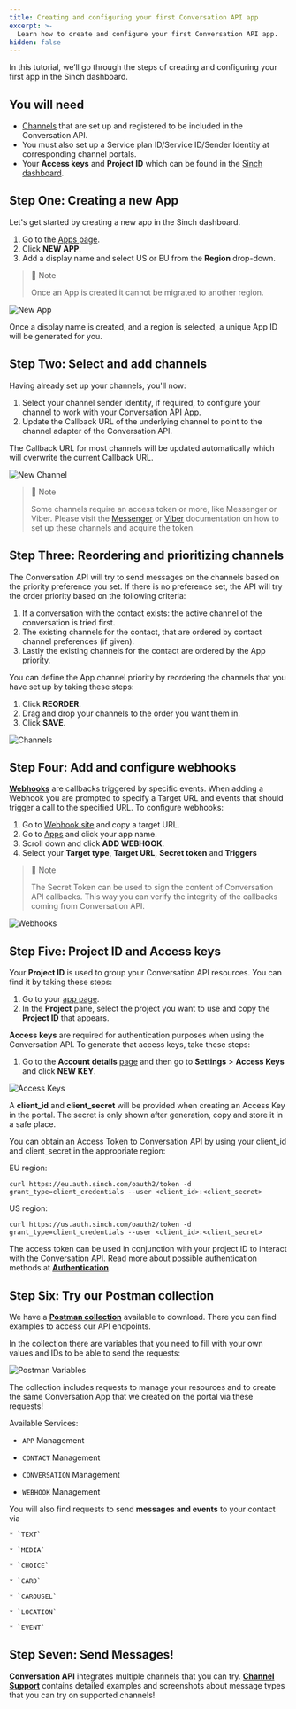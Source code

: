 ```yaml
---
title: Creating and configuring your first Conversation API app
excerpt: >-
  Learn how to create and configure your first Conversation API app.
hidden: false
---
```


In this tutorial, we’ll go through the steps of creating and configuring your first app in the Sinch dashboard.

## You will need

- [Channels](https://developers.sinch.com/docs/conversation-channel-support) that are set up and registered to be included in the Conversation API.
- You must also set up a Service plan ID/Service ID/Sender Identity at corresponding channel portals.
- Your **Access keys** and **Project ID** which can be found in the [Sinch dashboard](https://dashboard.sinch.com/settings/access-keys).

## Step One: Creating a new App

Let's get started by creating a new app in the Sinch dashboard.

  1. Go to the [Apps page](https://dashboard.sinch.com/convapi/apps).
  2. Click **NEW APP**.
  3. Add a display name and select US or EU from the **Region** drop-down. 

> 📘 Note
>
> Once an App is created it cannot be migrated to another region.

![New App](images/dashboard/dashboard_new_app.png)

Once a display name is created, and a region is selected, a unique App ID will be generated for you.

## Step Two: Select and add channels

Having already set up your channels, you'll now:
  1. Select your channel sender identity, if required, to configure your channel to work with your Conversation API App.
  2. Update the Callback URL of the underlying channel to point to the channel adapter of the Conversation API.

The Callback URL for most channels will be updated automatically which will overwrite the current Callback URL.
  
![New Channel](images/dashboard/dashboard_add_channels.png)

> 📘 Note
>
> Some channels require an access token or more, like Messenger or Viber. Please visit the [Messenger](https://developers.sinch.com/docs/conversation-facebook-messenger) or [Viber](https://developers.sinch.com/docs/conversation-viber-bot) documentation on how to set up these channels and acquire the token.

## Step Three: Reordering and prioritizing channels

The Conversation API will try to send messages on the channels based on the priority preference you set. If there is no preference set, the API will try the order priority based on the following criteria: 

 1. If a conversation with the contact exists: the active channel of the conversation is tried first.
 2. The existing channels for the contact, that are ordered by contact channel preferences (if given).
 3. Lastly the existing channels for the contact are ordered by the App priority.

You can define the App channel priority by reordering the channels that you have set up by taking these steps:

  1. Click **REORDER**.
  2. Drag and drop your channels to the order you want them in.
  3. Click **SAVE**.

![Channels](images/dashboard/dashboard_quick_guide_channel_prio.png)

## Step Four: Add and configure webhooks

[**Webhooks**](https://developers.sinch.com/docs/conversation-keyconcepts#webhook) are callbacks triggered by specific events. When adding a Webhook you are prompted to specify a Target URL and events that should trigger a call to the specified URL. To configure webhooks:

  1. Go to [Webhook.site](https://webhook.site/) and copy a target URL.
  2. Go to [Apps](https://dashboard.sinch.com/convapi/apps) and click your app name.
  3. Scroll down and click **ADD WEBHOOK**.
  4. Select your **Target type**, **Target URL**, **Secret token** and **Triggers**

> 📘 Note
>
> The Secret Token can be used to sign the content of Conversation API callbacks. This way you can verify the integrity of the callbacks coming from Conversation API.

![Webhooks](images/dashboard/dashboard_quick_guide_webhooks.png)

## Step Five: Project ID and Access keys

Your **Project ID** is used to group your Conversation API resources. You can find it by taking these steps:

  1. Go to your [app page](https://dashboard.sinch.com/convapi/apps).
  2. In the **Project** pane, select the project you want to use and copy the **Project ID** that appears.

**Access keys** are required for authentication purposes when using the Conversation API. To generate that access keys, take these steps:

  1. Go to the **Account details** [page](https://dashboard.sinch.com/settings/account-details) and then go to **Settings** > **Access Keys** and click **NEW KEY**.

![Access Keys](images/dashboard/dashboard_access_keys.png)

A **client_id** and **client_secret** will be provided when creating an Access Key in the portal. The secret is only shown after generation, copy and store it in a safe place. 

You can obtain an Access Token to Conversation API by using your client_id and client_secret in the appropriate region:

EU region:

```
curl https://eu.auth.sinch.com/oauth2/token -d grant_type=client_credentials --user <client_id>:<client_secret>
```

US region:

```
curl https://us.auth.sinch.com/oauth2/token -d grant_type=client_credentials --user <client_id>:<client_secret>
```

The access token can be used in conjunction with your project ID to interact with the Conversation API. Read more about possible authentication methods at [**Authentication**](doc:conversation#authentication).

## Step Six: Try our Postman collection

We have a [**Postman collection**](doc:conversation#postman-collection) available to download. There you can find examples to access our API endpoints.

In the collection there are variables that you need to fill with your own values and IDs to be able to send the requests:

![Postman Variables](images/convapi-postman-vars.png)

The collection includes requests to manage your resources and to create the same Conversation App that we created on the portal via these requests!

Available Services: 

* `APP` Management

* `CONTACT` Management 

* `CONVERSATION` Management 

* `WEBHOOK` Management

You will also find requests to send **messages and events** to your contact via
    
    * `TEXT`
    
    * `MEDIA`
    
    * `CHOICE`
    
    * `CARD`
    
    * `CAROUSEL`
    
    * `LOCATION`

    * `EVENT`

## Step Seven: Send Messages!

**Conversation API** integrates multiple channels that you can try. [**Channel Support**](doc:conversation-channel-support) contains detailed examples and screenshots about message types that you can try on supported channels!


